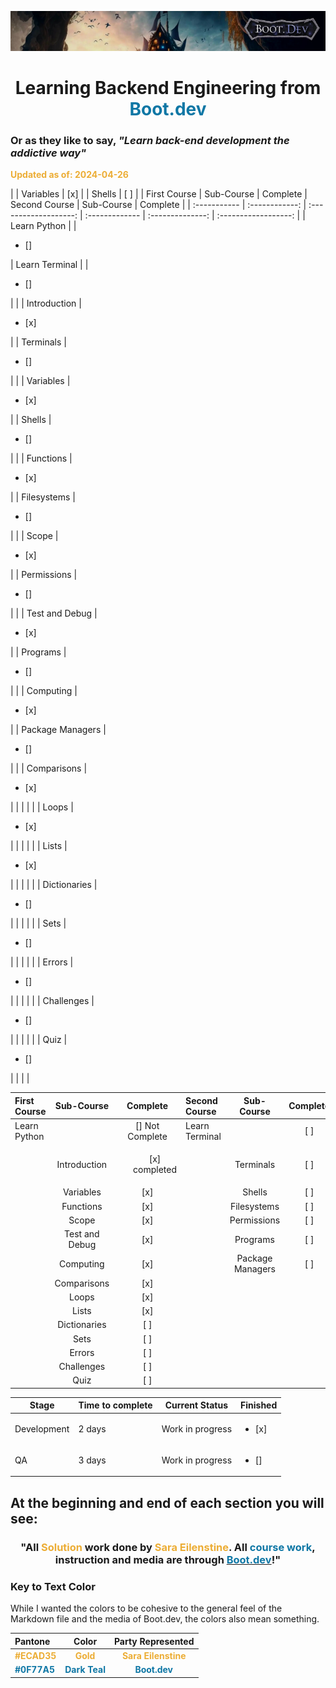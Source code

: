 ![alt text](img/image-3.png)

# <div align="center">Learning Backend Engineering from <span style="color:#0F77A5">**Boot.dev**</span>

### Or as they like to say, _"Learn back-end development the addictive way"_

<span style="color:#ECAD35">**Updated as of: 2024-04-26**</span>

|              |   Variables    |       [x]       |                |      Shells      |   [ ]    |
| First Course |   Sub-Course   |       Complete        | Second Course  |    Sub-Course    |       Complete       |
| :----------- | :------------: | :-------------------: | :------------- | :--------------: | :------------------: |
| Learn Python |                | <ul><li>[]</li></ul>  | Learn Terminal |                  | <ul><li>[]</li></ul> |
|              |  Introduction  | <ul><li>[x]</li></ul> |                |    Terminals     | <ul><li>[]</li></ul> |
|              |   Variables    | <ul><li>[x]</li></ul> |                |      Shells      | <ul><li>[]</li></ul> |
|              |   Functions    | <ul><li>[x]</li></ul> |                |   Filesystems    | <ul><li>[]</li></ul> |
|              |     Scope      | <ul><li>[x]</li></ul> |                |   Permissions    | <ul><li>[]</li></ul> |
|              | Test and Debug | <ul><li>[x]</li></ul> |                |     Programs     | <ul><li>[]</li></ul> |
|              |   Computing    | <ul><li>[x]</li></ul> |                | Package Managers | <ul><li>[]</li></ul> |
|              |  Comparisons   | <ul><li>[x]</li></ul> |                |                  |                      |
|              |     Loops      | <ul><li>[x]</li></ul> |                |                  |                      |
|              |     Lists      | <ul><li>[x]</li></ul> |                |                  |                      |
|              |  Dictionaries  | <ul><li>[]</li></ul>  |                |                  |                      |
|              |      Sets      | <ul><li>[]</li></ul>  |                |                  |                      |
|              |     Errors     | <ul><li>[]</li></ul>  |                |                  |                      |
|              |   Challenges   | <ul><li>[]</li></ul>  |                |                  |                      |
|              |      Quiz      | <ul><li>[]</li></ul>  |                |                  |                      |

| First Course |   Sub-Course   |        Complete        | Second Course  |    Sub-Course    | Complete |
| :----------- | :------------: | :--------------------: | :------------- | :--------------: | :------: |
| Learn Python |                |    [] Not Complete     | Learn Terminal |                  |   [ ]    |
|              |  Introduction  | <ul>[x] completed</ul> |                |    Terminals     |   [ ]    |
|              |   Variables    |          [x]           |                |      Shells      |   [ ]    |
|              |   Functions    |          [x]           |                |   Filesystems    |   [ ]    |
|              |     Scope      |          [x]           |                |   Permissions    |   [ ]    |
|              | Test and Debug |          [x]           |                |     Programs     |   [ ]    |
|              |   Computing    |          [x]           |                | Package Managers |   [ ]    |
|              |  Comparisons   |          [x]           |                |                  |          |
|              |     Loops      |          [x]           |                |                  |          |
|              |     Lists      |          [x]           |                |                  |          |
|              |  Dictionaries  |          [ ]           |                |                  |          |
|              |      Sets      |          [ ]           |                |                  |          |
|              |     Errors     |          [ ]           |                |                  |          |
|              |   Challenges   |          [ ]           |                |                  |          |
|              |      Quiz      |          [ ]           |                |                  |          |

| Stage       | Time to complete | Current Status   | Finished              |
| ----------- | ---------------- | ---------------- | --------------------- |
| Development | 2 days           | Work in progress | <ul><li>[x]</li></ul> |
| QA          | 3 days           | Work in progress | <ul><li>[]</li></ul>  |

## At the beginning and end of each section you will see:

### <div align="center"> "All <span style="color:#ECAD35">Solution</span> work done by <span style="color:#ECAD35">Sara Eilenstine</span>. All <span style="color:#0F77A5">**course work**</span>, instruction and media are through <a href="https://www.boot.dev/"><span style="color:#0F77A5">**Boot.dev**</span></a>!"</div>

### **Key to Text Color**

While I wanted the colors to be cohesive to the general feel of the Markdown file and the media of Boot.dev, the colors also mean something.

| Pantone                                        |                      Color                       |                   Party Represented                    |
| :--------------------------------------------- | :----------------------------------------------: | :----------------------------------------------------: |
| <span style="color:#ECAD35">**#ECAD35**</span> |   <span style="color:#ECAD35">**Gold**</span>    | <span style="color:#ECAD35">**Sara Eilenstine**</span> |
| <span style="color:#0F77A5">**#0F77A5**</span> | <span style="color:#0F77A5">**Dark Teal**</span> |    <span style="color:#0F77A5">**Boot.dev**</span>     |
